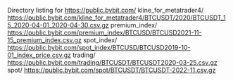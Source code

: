 Directory listing for https://public.bybit.com/
kline_for_metatrader4/
    https://public.bybit.com/kline_for_metatrader4/BTCUSDT/2020/BTCUSDT_15_2020-04-01_2020-04-30.csv.gz
premium_index/
    https://public.bybit.com/premium_index/BTCUSD/BTCUSD2021-11-15_premium_index.csv.gz
spot_index/
    https://public.bybit.com/spot_index/BTCUSD/BTCUSD2019-10-01_index_price.csv.gz
trading/
    https://public.bybit.com/trading/BTCUSDT/BTCUSDT2020-03-25.csv.gz
spot/
    https://public.bybit.com/spot/BTCUSDT/BTCUSDT-2022-11.csv.gz